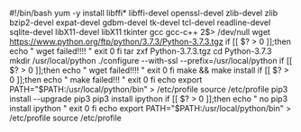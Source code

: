 #!/bin/bash
yum -y install libffi* libffi-devel openssl-devel   zlib-devel zlib bzip2-devel expat-devel gdbm-devel tk-devel tcl-devel readline-devel sqlite-devel libX11-devel libX11 tkinter gcc gcc-c++ 2$> /dev/null
wget https://www.python.org/ftp/python/3.7.3/Python-3.7.3.tgz
if [[ $? > 0 ]];then
  echo " wget failed!!!! "
  exit 0
fi
tar zxf Python-3.7.3.tgz 
cd Python-3.7.3
mkdir /usr/local/python
./configure --with-ssl --prefix=/usr/local/python
if [[ $? > 0 ]];then
  echo " wget failed!!!! "
  exit 0
fi
make && make install
if [[ $? > 0 ]];then
  echo " make failed!!! "
  exit 0
fi
echo export PATH="$PATH:/usr/local/python/bin" > /etc/profile
source /etc/profile
pip3 install --upgrade pip3
pip3 install ipython
if [[ $? > 0 ]];then
  echo " no pip3 install ipython "
  exit 0
fi
echo export PATH="$PATH:/usr/local/python/bin" > /etc/profile
source /etc/profile
